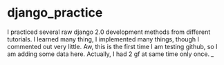 # django_practice
I practiced several raw django 2.0 development methods from different tutorials. I learned many thing, I implemented many things, though I commented out very little.
Aw, this is the first time I am testing github, so I am adding some data here.
Actually, I had 2 gf at same time only once. *_*
